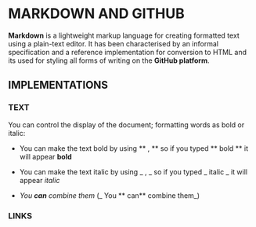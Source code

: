 #  MARKDOWN AND GITHUB 


**Markdown** is a lightweight markup language for creating formatted text using a plain-text editor.
It has been characterised by an informal specification and a reference implementation for conversion to HTML and its used for styling all forms of writing on the **GitHub platform**.

## IMPLEMENTATIONS 

###  TEXT

You can control the display of the document; formatting words as bold or italic: 

 * You can make the text bold by using ** , **  so if you typed ** bold **  it will appear **bold**

 * You can make the text italic by using _ , _  so if you typed _ italic _  it will appear _italic_

* _You **can** combine them_ (_ You ** can** combine them_)


### LINKS
